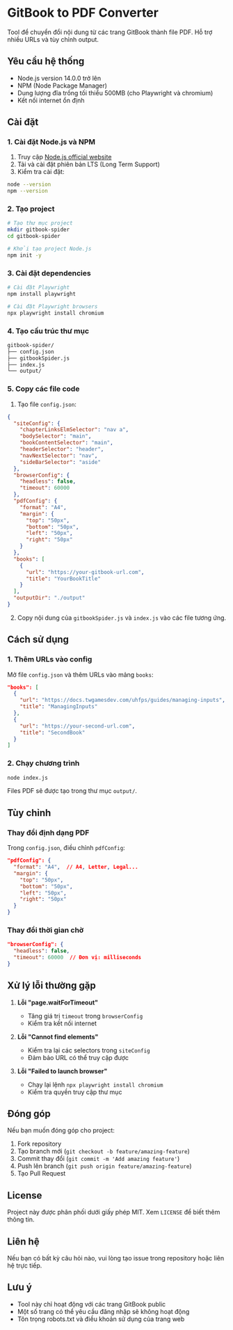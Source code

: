 # GitBook to PDF Converter

Tool để chuyển đổi nội dung từ các trang GitBook thành file PDF. Hỗ trợ nhiều URLs và tùy chỉnh output.

## Yêu cầu hệ thống

- Node.js version 14.0.0 trở lên
- NPM (Node Package Manager)
- Dung lượng đĩa trống tối thiểu 500MB (cho Playwright và chromium)
- Kết nối internet ổn định

## Cài đặt

### 1. Cài đặt Node.js và NPM

1. Truy cập [Node.js official website](https://nodejs.org)
2. Tải và cài đặt phiên bản LTS (Long Term Support)
3. Kiểm tra cài đặt:
```bash
node --version
npm --version
```

### 2. Tạo project

```bash
# Tạo thư mục project
mkdir gitbook-spider
cd gitbook-spider

# Khởi tạo project Node.js
npm init -y
```

### 3. Cài đặt dependencies

```bash
# Cài đặt Playwright
npm install playwright

# Cài đặt Playwright browsers
npx playwright install chromium
```

### 4. Tạo cấu trúc thư mục

```bash
gitbook-spider/
├── config.json
├── gitbookSpider.js
├── index.js
└── output/
```

### 5. Copy các file code

1. Tạo file `config.json`:
```json
{
  "siteConfig": {
    "chapterLinksElmSelector": "nav a",
    "bodySelector": "main",
    "bookContentSelector": "main",
    "headerSelector": "header",
    "navNextSelector": "nav",
    "sideBarSelector": "aside"
  },
  "browserConfig": {
    "headless": false,
    "timeout": 60000
  },
  "pdfConfig": {
    "format": "A4",
    "margin": {
      "top": "50px",
      "bottom": "50px",
      "left": "50px",
      "right": "50px"
    }
  },
  "books": [
    {
      "url": "https://your-gitbook-url.com",
      "title": "YourBookTitle"
    }
  ],
  "outputDir": "./output"
}
```

2. Copy nội dung của `gitbookSpider.js` và `index.js` vào các file tương ứng.

## Cách sử dụng

### 1. Thêm URLs vào config

Mở file `config.json` và thêm URLs vào mảng `books`:
```json
"books": [
  {
    "url": "https://docs.twgamesdev.com/uhfps/guides/managing-inputs",
    "title": "ManagingInputs"
  },
  {
    "url": "https://your-second-url.com",
    "title": "SecondBook"
  }
]
```

### 2. Chạy chương trình

```bash
node index.js
```

Files PDF sẽ được tạo trong thư mục `output/`.

## Tùy chỉnh

### Thay đổi định dạng PDF

Trong `config.json`, điều chỉnh `pdfConfig`:
```json
"pdfConfig": {
  "format": "A4",  // A4, Letter, Legal...
  "margin": {
    "top": "50px",
    "bottom": "50px",
    "left": "50px",
    "right": "50px"
  }
}
```

### Thay đổi thời gian chờ

```json
"browserConfig": {
  "headless": false,
  "timeout": 60000  // Đơn vị: milliseconds
}
```

## Xử lý lỗi thường gặp

1. **Lỗi "page.waitForTimeout"**
   - Tăng giá trị `timeout` trong `browserConfig`
   - Kiểm tra kết nối internet

2. **Lỗi "Cannot find elements"**
   - Kiểm tra lại các selectors trong `siteConfig`
   - Đảm bảo URL có thể truy cập được

3. **Lỗi "Failed to launch browser"**
   - Chạy lại lệnh `npx playwright install chromium`
   - Kiểm tra quyền truy cập thư mục

## Đóng góp

Nếu bạn muốn đóng góp cho project:
1. Fork repository
2. Tạo branch mới (`git checkout -b feature/amazing-feature`)
3. Commit thay đổi (`git commit -m 'Add amazing feature'`)
4. Push lên branch (`git push origin feature/amazing-feature`)
5. Tạo Pull Request

## License

Project này được phân phối dưới giấy phép MIT. Xem `LICENSE` để biết thêm thông tin.

## Liên hệ

Nếu bạn có bất kỳ câu hỏi nào, vui lòng tạo issue trong repository hoặc liên hệ trực tiếp.

## Lưu ý

- Tool này chỉ hoạt động với các trang GitBook public
- Một số trang có thể yêu cầu đăng nhập sẽ không hoạt động
- Tôn trọng robots.txt và điều khoản sử dụng của trang web